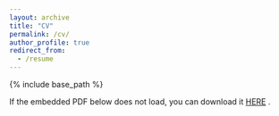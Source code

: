 ```yaml
---
layout: archive
title: "CV"
permalink: /cv/
author_profile: true
redirect_from:
  - /resume
---
```


{% include base_path %}


If the embedded PDF below does not load, you can download it <a href="https://zmasood.github.io/files/resume.pdf" target="_blank">HERE</a> .


